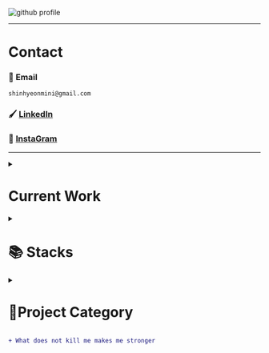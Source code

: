 ![github profile](https://user-images.githubusercontent.com/77220824/190882822-91ab89a3-400c-4a53-81e8-84573c2c9169.png)

---

# Contact

### 📧 Email 
``` text
shinhyeonmini@gmail.com 
```
### 🖌️ [LinkedIn](https://www.linkedin.com/in/shinmini)
### 📮 [InstaGram](https://www.instagram.com/shin__mini)
<!-- ### 📃 [Resume](https://docs.google.com/document/d/1G0RCOXg1JHimk4klJ4GsxbxgjNcggG3Y/edit)
-->

---

<details>
  <summary><h1>Current Work</h1></summary>

  [![Readme Card](https://github-readme-stats.vercel.app/api/pin/?username=ShinMini&show_icons=true&theme=radical&repo=DEV-CONFIG-FOR-WINDOW)](https://github.com/ShinMini/DEV-CONFIG-FOR-WINDOW.git)
  [![Readme Card](https://github-readme-stats.vercel.app/api/pin/?username=ShinMini&show_icons=true&theme=radical&repo=Chart-React)](https://github.com/ShinMini/Chart-React)
  [![Readme Card](https://github-readme-stats.vercel.app/api/pin/?username=ShinMini&show_icons=true&theme=radical&repo=ML-Health-Care-App)](https://github.com/ShinMini/ML-Health-Care-App)
  [![Readme Card](https://github-readme-stats.vercel.app/api/pin/?username=ShinMini&show_icons=true&theme=radical&repo=Rise-And-Ride)](https://github.com/ShinMini/Rise-And-Ride)
</details>

<details>  
  <summary><h1> 📚 Stacks</h1></summary>  
  <div align=flex-start>   
    <div align=center> 
      <img src="https://img.shields.io/badge/java-007396?style=for-the-badge&logo=java&logoColor=white"> 
      <img src="https://img.shields.io/badge/c++-00599C?style=for-the-badge&logo=c%2B%2B&logoColor=white">
      <img src="https://img.shields.io/badge/python-3776AB?style=for-the-badge&logo=python&logoColor=white"> 
    </div>

    <div align=center> 
      <img src="https://img.shields.io/badge/react-%2320232a.svg?style=for-the-badge&logo=react&logoColor=%2361DAFB">
      <img src="https://img.shields.io/badge/react_native-%2320232a.svg?style=for-the-badge&logo=react&logoColor=%2361DAFB" >
      <img src="https://img.shields.io/badge/expo-1C1E24?style=for-the-badge&logo=expo&logoColor=#D04A37" >
      <img src="https://img.shields.io/badge/-GraphQL-E10098?style=for-the-badge&logo=graphql&logoColor=white" >
      <img src="https://img.shields.io/badge/typescript-%23007ACC.svg?style=for-the-badge&logo=typescript&logoColor=white" >
      <img src="https://img.shields.io/badge/python-%23007ACC.svg?style=for-the-badge&logo=python&logoColor=white" >
      <img src="https://img.shields.io/badge/openai-%2320232a.svg?style=for-the-badge&logo=openai&logoColor=%2361DAFB">
      <img src="https://img.shields.io/badge/tensorflow-%2320232a.svg?style=for-the-badge&logo=tensorflow&logoColor=%A361DA">
    </div>

    <div align=center> 
      <img src="https://img.shields.io/badge/oracle-F80000?style=for-the-badge&logo=oracle&logoColor=white"> 
      <img src="https://img.shields.io/badge/mysql-4479A1?style=for-the-badge&logo=mysql&logoColor=white"> 
      <img src="https://img.shields.io/badge/postgre-003575?style=for-the-badge&logo=postgre&logoColor=white"> 
      <img src="https://img.shields.io/badge/mongoDB-47A248?style=for-the-badge&logo=MongoDB&logoColor=white">
      <img src="https://img.shields.io/badge/firebase-FFCA28?style=for-the-badge&logo=firebase&logoColor=white">
    </div>

    <div align=center> 
      <img src="https://img.shields.io/badge/node.js-339933?style=for-the-badge&logo=Node.js&logoColor=white">
      <img src="https://img.shields.io/badge/spring-6DB33F?style=for-the-badge&logo=spring&logoColor=white"> 
      <img src="https://img.shields.io/badge/express-000000?style=for-the-badge&logo=express&logoColor=white">
      <img src="https://img.shields.io/badge/django-092E20?style=for-the-badge&logo=django&logoColor=white">
      <img src="https://img.shields.io/badge/flask-000000?style=for-the-badge&logo=flask&logoColor=white">
      <img src="https://img.shields.io/badge/tailwindcss-5972E3?style=for-the-badge&logo=tailwindcss&logoColor=white">
    </div>

    <div align=center> 
      <img src="https://img.shields.io/badge/linux-FCC624?style=for-the-badge&logo=linux&logoColor=black"> 
      <img src="https://img.shields.io/badge/amazonaws-232F3E?style=for-the-badge&logo=amazonaws&logoColor=white"> 
      <img src="https://img.shields.io/badge/apache tomcat-F8DC75?style=for-the-badge&logo=apachetomcat&logoColor=white">
    </div>

    <div align=center> 
      <img src="https://img.shields.io/badge/github-181717?style=for-the-badge&logo=github&logoColor=white">
      <img src="https://img.shields.io/badge/git-F05032?style=for-the-badge&logo=git&logoColor=white">
      <img src="https://img.shields.io/badge/fontawesome-339AF0?style=for-the-badge&logo=fontawesome&logoColor=white">
    </div>
  </div>  
</details>

<details>
<summary><h1>🚀Project Category</h1></summary>

  <img style="width: 100%;" src="https://github-profile-summary-cards.vercel.app/api/cards/profile-details?username=ShinMini&theme=vue">

  <details>
    <summary><h3>🖱️ React Native</h3></summary>
    <ul>
      <li><a href="https://github.com/ShinMini/RN-Do-It">Do-it-clone</a></li>
      <li><a href="https://github.com/ShinMini/RNN-TS-Template">RNN-TS-Template</a></li>
      <li><a href="RN-Reanimation2-Template">RN-Reanimated-Template</a></li>
    </ul>
  </details>

  <details>   
    <summary><h3>🌐React</h3></summary>
    <ul>
      <li><a href="https://github.com/ShinMini/Chart-React">Chart-React</a></li>
      <li><a href="https://github.com/ShinMini/tailwind-react">Tailwind-React-with-jest</a></li>
    </ul>
  </details>

  <details>
    <summary><h3>🤖Python</h3></summary>
    <ul>  
      <li><a href="https://github.com/ShinMini/SPA-Securities-Price-Analysis">SP500-주가-분석-분석-모델-"S&P 500 Chart Analysis"</a></li>
      <li><a href="https://github.com/ShinMini/Club-Management">Club-Management-App</a></li>
    </ul>
  </details>

  <details>
    <summary><h3>☕️ JAVA</h3></summary>
    <ul>
      <li><a href="https://github.com/ShinMini/xehub">Login-Component</a></li>
      <li><a href="https://github.com/ShinMini/Cafe-Manager">Cafe-Manager</a></li>
      <li><a href="https://github.com/ShinMini/pokemon-book">Pokemon-Book</a></li>
      <li><a href="https://github.com/ShinMini/Dept-Management">Dept-Management-App</a>
   </ul>
  </details>

  <details>
  <summary><h3>🅲 C/C++</h3></summary>
    <ul>
     <li><a href="https://github.com/ShinMini/cpp_library_calculator">Library-Management-App</a></li>
      <li><a href="https://github.com/ShinMini/Algorithm">Algorithm</a></li>
    </ul>
  </details>

  <details>
  <summary><h3>🖋️ Digging Collection</h3></summary>
    <ul>
      <li><a href="https://github.com/ShinMini/JAVA-SAB-JIL">JAVA</a></li>
      <li><a href="https://github.com/ShinMini/Java-Spring-SAB-JIL">JAVA-Spring</a></li>
      <li><a href="https://github.com/ShinMini/Spring-Web-SAB-JIL">Spring-Web</a></li>
      <li><a href="https://github.com/ShinMini/Kotlin-Android">Kotlin-Android</a></li>
      <li><a href="https://github.com/ShinMini/JS-SAB-JIL">JavaScript</a></li>
      <li><a href="https://github.com/ShinMini/React-Router-SAB-JIL">React-Router</a></li>
      <li><a href="https://github.com/ShinMini/Express-SAB-JIL">JS-Express</a></li>
      <li><a href="https://github.com/ShinMini/webpack-SAB-JIL">WebPack</a></li>
      <li><a href="https://github.com/ShinMini/firebase-SAB-JIL">FireBase</a></li>
    </ul>
  </details>    
</details>

```diff
+ What does not kill me makes me stronger
```
